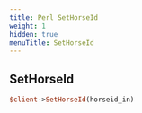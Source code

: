 ```yaml
---
title: Perl SetHorseId
weight: 1
hidden: true
menuTitle: SetHorseId
---
```

## SetHorseId
```perl
$client->SetHorseId(horseid_in)
```